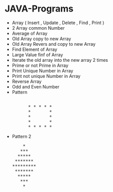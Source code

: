 # JAVA-Programs
<ul>
  <li>Array ( Insert , Update , Delete , Find , Print )</li>
  <li>2 Array common Number</li>
  <li>Average of Array</li>
  <li>Old Array copy to new Array</li>
  <li>Old Array Revers and copy to new Array</li>
  <li>Find Element of Array</li>
  <li>Large Value finf of Array</li>
  <li>Iterate the old array into the new array 2 times</li>
  <li>Prime or not Prime in Array</li>
  <li>Print Unique Number in Array</li>
  <li>Print not unique Number in Array</li>
  <li>Reverse Array</li>
  <li>Odd and Even Number</li>
  <li>Pattern</li>
    <pre> 
      * * * * *
      *       *
      *       *
      *       *
      * * * * *</pre>
  <li>Pattern 2</li>
    <pre>
    *
   ***
  *****
 *******
*********
 *******
  *****
   ***
    *
    </pre>

</ul>
